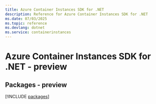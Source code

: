 ```yaml
---
title: Azure Container Instances SDK for .NET
description: Reference for Azure Container Instances SDK for .NET
ms.date: 07/03/2025
ms.topic: reference
ms.devlang: dotnet
ms.service: containerinstances
---
```

# Azure Container Instances SDK for .NET - preview
## Packages - preview
[!INCLUDE [packages](container-instances-index.md)]